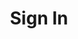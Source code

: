 ---
title: Sign In
_template: samples/signin
_fieldset: page
this_page_id: samples-signin
this_layout_id: default
---
